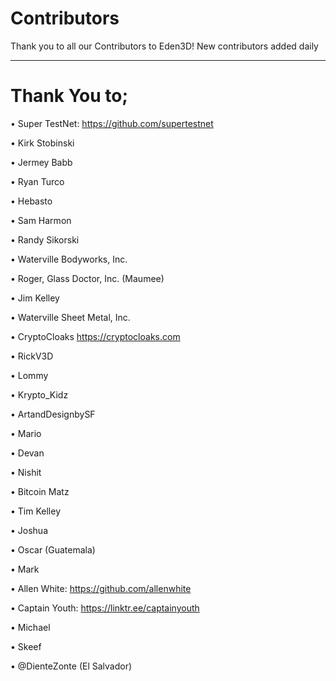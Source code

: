 # Contributors
Thank you to all our Contributors to Eden3D! 
New contributors added daily
___

# Thank You to;

• Super TestNet: https://github.com/supertestnet

• Kirk Stobinski

• Jermey Babb

• Ryan Turco

• Hebasto

• Sam Harmon

• Randy Sikorski

• Waterville Bodyworks, Inc.

• Roger, Glass Doctor, Inc. (Maumee)

• Jim Kelley

• Waterville Sheet Metal, Inc.

• CryptoCloaks https://cryptocloaks.com

• RickV3D

• Lommy

• Krypto_Kidz

• ArtandDesignbySF

• Mario

• Devan

• Nishit

• Bitcoin Matz

• Tim Kelley

• Joshua

• Oscar (Guatemala)

• Mark

• Allen White: https://github.com/allenwhite

• Captain Youth: https://linktr.ee/captainyouth

• Michael

• Skeef

• @DienteZonte (El Salvador)
